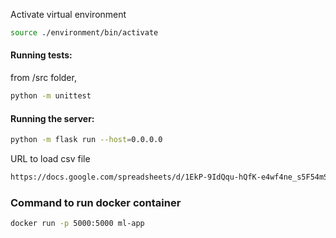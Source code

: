 Activate virtual environment

```bash
source ./environment/bin/activate
```


#### Running tests:

from /src folder,

```bash
python -m unittest
```

#### Running the server:
```bash
python -m flask run --host=0.0.0.0
```

URL to load csv file
```html
https://docs.google.com/spreadsheets/d/1EkP-9IdQqu-hQfK-e4wf4ne_s5F54mS7BMvNKDR1Nw8/edit?usp=sharing
```

### Command to run docker container
```bash
docker run -p 5000:5000 ml-app
```